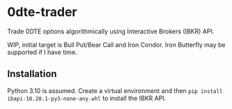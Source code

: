# 0dte-trader
Trade 0DTE options algorithmically using Interactive Brokers (IBKR) API.

WIP, initial target is Bull Put/Bear Call and Iron Condor. Iron Butterfly may be supported if I have time.

## Installation
Python 3.10 is assumed. Create a virtual environment and then `pip install ibapi-10.20.1-py3-none-any.whl` to install the IBKR API.
